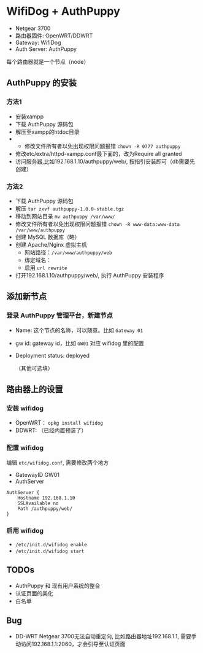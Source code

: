 # WifiDog + AuthPuppy

- Netgear 3700
- 路由器固件: OpenWRT/DDWRT
- Gateway: WifiDog
- Auth Server: AuthPuppy

每个路由器就是一个节点（node）

## AuthPuppy 的安装

### 方法1

- 安装xampp
- 下载 AuthPuppy 源码包
- 解压至xampp的htdoc目录
- - 修改文件所有者以免出现权限问题报错 `chown -R 0777 authpuppy`
- 修改etc/extra/httpd-xampp.conf最下面的，改为Require all granted
- 访问服务器,比如192.168.1.10/authpuppy/web/, 按指引安装即可（db需要先创建）

### 方法2

- 下载 AuthPuppy 源码包
- 解压 `tar zxvf authpuppy-1.0.0-stable.tgz`
- 移动到网站目录 `mv authpuppy /var/www/`
- 修改文件所有者以免出现权限问题报错 `chown -R www-data:www-data /var/www/authpuppy`
- 创建 MySQL 数据库（略）
- 创建 Apache/Nginx 虚拟主机
	- 网站路径：`/var/www/authpuppy/web`
	- 绑定域名：
	- 启用 `url rewrite`
- 打开192.168.1.10/authpuppy/web/, 执行 AuthPuppy 安装程序

## 添加新节点

### 登录 AuthPuppy 管理平台，新建节点

- Name: 这个节点的名称，可以随意。比如 `Gateway 01` 
- gw id: gateway id，比如 `GW01` 对应 wifidog 里的配置
- Deployment status: deployed

	（其他可选填）

## 路由器上的设置

### 安装 wifidog 

- OpenWRT： `opkg install wifidog`
- DDWRT: （已经内置预装了）

### 配置 wifidog

编辑 `etc/wifidog.conf`, 需要修改两个地方

- GatewayID GW01
- AuthServer

```
AuthServer {
    Hostname 192.168.1.10
    SSLAvailable no
    Path /authpuppy/web/
}
```

### 启用 wifidog

- `/etc/init.d/wifidog enable`
- `/etc/init.d/wifidog start`

## TODOs
- AuthPuppy 和 现有用户系统的整合
- 认证页面的美化
- 白名单

## Bug
- DD-WRT Netgear 3700无法自动重定向, 比如路由器地址192.168.1.1, 需要手动访问192.168.1.1:2060，才会引导至认证页面
